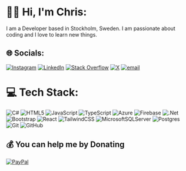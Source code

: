 # 👋🏾 Hi, I'm Chris:
I am a Developer based in Stockholm, Sweden. I am passionate about coding and I love to learn new things.


## 🌐 Socials:
[![Instagram](https://img.shields.io/badge/Instagram-%23E4405F.svg?logo=Instagram&logoColor=white)](https://instagram.com/TouchdownPasses) [![LinkedIn](https://img.shields.io/badge/LinkedIn-%230077B5.svg?logo=linkedin&logoColor=white)](https://linkedin.com/in/christian-kangaji) [![Stack Overflow](https://img.shields.io/badge/-Stackoverflow-FE7A16?logo=stack-overflow&logoColor=white)](https://stackoverflow.com/users/8646562) [![X](https://img.shields.io/badge/X-black.svg?logo=X&logoColor=white)](https://x.com/touchdownpasses) [![email](https://img.shields.io/badge/Email-D14836?logo=gmail&logoColor=white)](mailto:christian.kangaji@live.se) 

# 💻 Tech Stack:
![C#](https://img.shields.io/badge/c%23-%23239120.svg?style=flat&logo=csharp&logoColor=white) ![HTML5](https://img.shields.io/badge/html5-%23E34F26.svg?style=flat&logo=html5&logoColor=white) ![JavaScript](https://img.shields.io/badge/javascript-%23323330.svg?style=flat&logo=javascript&logoColor=%23F7DF1E) ![TypeScript](https://img.shields.io/badge/typescript-%23007ACC.svg?style=flat&logo=typescript&logoColor=white) ![Azure](https://img.shields.io/badge/azure-%230072C6.svg?style=flat&logo=microsoftazure&logoColor=white) ![Firebase](https://img.shields.io/badge/firebase-%23039BE5.svg?style=flat&logo=firebase) ![.Net](https://img.shields.io/badge/.NET-5C2D91?style=flat&logo=.net&logoColor=white) ![Bootstrap](https://img.shields.io/badge/bootstrap-%238511FA.svg?style=flat&logo=bootstrap&logoColor=white) ![React](https://img.shields.io/badge/react-%2320232a.svg?style=flat&logo=react&logoColor=%2361DAFB) ![TailwindCSS](https://img.shields.io/badge/tailwindcss-%2338B2AC.svg?style=flat&logo=tailwind-css&logoColor=white) ![MicrosoftSQLServer](https://img.shields.io/badge/Microsoft%20SQL%20Server-CC2927?style=flat&logo=microsoft%20sql%20server&logoColor=white) ![Postgres](https://img.shields.io/badge/postgres-%23316192.svg?style=flat&logo=postgresql&logoColor=white) ![Git](https://img.shields.io/badge/git-%23F05033.svg?style=flat&logo=git&logoColor=white) ![GitHub](https://img.shields.io/badge/github-%23121011.svg?style=flat&logo=github&logoColor=white)

## 💰 You can help me by Donating
[![PayPal](https://img.shields.io/badge/PayPal-00457C?style=for-the-badge&logo=paypal&logoColor=white)](https://paypal.me/paypal.me/chriskangaji) 

  
<!-- Proudly created with GPRM ( https://gprm.itsvg.in ) -->
